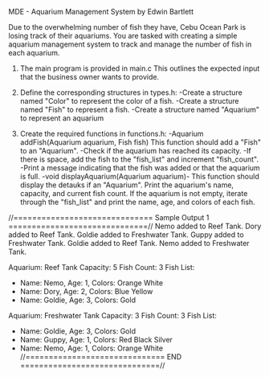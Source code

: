 MDE - Aquarium Management System
by Edwin Bartlett

Due to the overwhelming number of fish they have, Cebu
Ocean Park is losing track of their aquariums. You are tasked
with creating a simple aquarium management system to track 
and manage the number of fish in each aquarium.

1. The main program is provided in main.c This outlines the 
expected input that the business owner wants to provide.

2. Define the corresponding structures in types.h:
    -Create a structure named "Color" to represent the color
    of a fish.
    -Create a structure named "Fish" to represent a fish.
    -Create a structure named "Aquarium" to represent an 
    aquarium

3. Create the required functions in functions.h:
    -Aquarium addFish(Aquarium aquarium, Fish fish)
    This function should add a "Fish" to an "Aquarium".
        -Check if the aquarium has reached its capacity.
        -If there is space, add the fish to the "fish_list"
         and increment "fish_count".
        -Print a message indicating that the fish was 
         added or that the aquarium is full.
    -void displayAquarium(Aquarium aquarium)- This
     function should display the detauks if an "Aquarium".
        Print the aquarium's name, capacity, and current
        fish count.
        If the aquarium is not empty, iterate through the 
        "fish_list" and print the name, age, and colors of
        each fish.

//============================== Sample Output 1 ==============================//
Nemo added to Reef Tank.
Dory added to Reef Tank.
Goldie added to Freshwater Tank.
Guppy added to Freshwater Tank.
Goldie added to Reef Tank.
Nemo added to Freshwater Tank.

Aquarium: Reef Tank
Capacity: 5
Fish Count: 3
Fish List:
- Name: Nemo, Age: 1, Colors: Orange White
- Name: Dory, Age: 2, Colors: Blue Yellow
- Name: Goldie, Age: 3, Colors: Gold

Aquarium: Freshwater Tank
Capacity: 3
Fish Count: 3
Fish List:
- Name: Goldie, Age: 3, Colors: Gold
- Name: Guppy, Age: 1, Colors: Red Black Silver
- Name: Nemo, Age: 1, Colors: Orange White
//============================== END ==============================//

